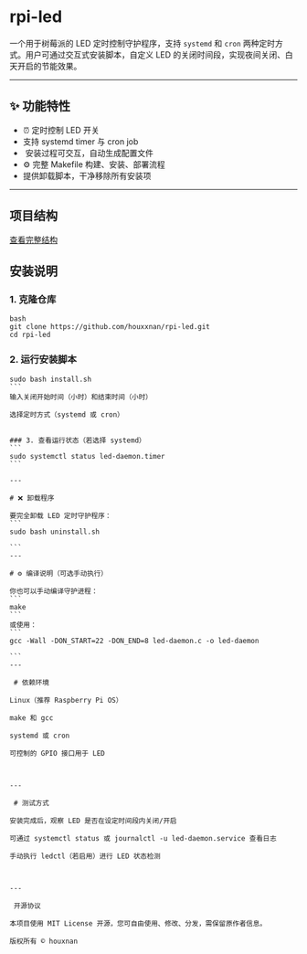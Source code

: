 
# rpi-led

一个用于树莓派的 LED 定时控制守护程序，支持 `systemd` 和 `cron` 两种定时方式。用户可通过交互式安装脚本，自定义 LED 的关闭时间段，实现夜间关闭、白天开启的节能效果。

---

## ✨ 功能特性

- ⏰ 定时控制 LED 开关
-  支持 systemd timer 与 cron job
- ‍ 安装过程可交互，自动生成配置文件
- ⚙️ 完整 Makefile 构建、安装、部署流程
-  提供卸载脚本，干净移除所有安装项

---

## 项目结构
[查看完整结构](doc/tree.txt)
##  安装说明

### 1. 克隆仓库
```
bash
git clone https://github.com/houxxnan/rpi-led.git
cd rpi-led
````
### 2. 运行安装脚本
````
sudo bash install.sh
```
输入关闭开始时间（小时）和结束时间（小时）

选择定时方式（systemd 或 cron）


### 3. 查看运行状态（若选择 systemd）
```
sudo systemctl status led-daemon.timer
```

---

# ❌ 卸载程序

要完全卸载 LED 定时守护程序：
```
sudo bash uninstall.sh

```
---

# ⚙️ 编译说明（可选手动执行）

你也可以手动编译守护进程：
```
make
```
或使用：
```
gcc -Wall -DON_START=22 -DON_END=8 led-daemon.c -o led-daemon

```
---

 # 依赖环境

Linux（推荐 Raspberry Pi OS）

make 和 gcc

systemd 或 cron

可控制的 GPIO 接口用于 LED



---

 # 测试方式

安装完成后，观察 LED 是否在设定时间段内关闭/开启

可通过 systemctl status 或 journalctl -u led-daemon.service 查看日志

手动执行 ledctl（若启用）进行 LED 状态检测



---

 开源协议

本项目使用 MIT License 开源，您可自由使用、修改、分发，需保留原作者信息。

版权所有 © houxnan

